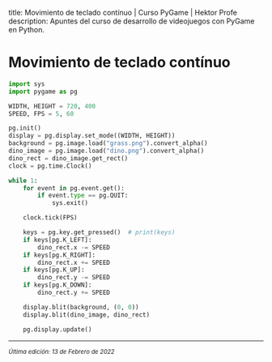 title: Movimiento de teclado contínuo | Curso PyGame | Hektor Profe
description: Apuntes del curso de desarrollo de videojuegos con PyGame en Python.

# Movimiento de teclado contínuo

```python
import sys
import pygame as pg

WIDTH, HEIGHT = 720, 400
SPEED, FPS = 5, 60

pg.init()
display = pg.display.set_mode((WIDTH, HEIGHT))
background = pg.image.load("grass.png").convert_alpha()
dino_image = pg.image.load("dino.png").convert_alpha()
dino_rect = dino_image.get_rect()
clock = pg.time.Clock()

while 1:
    for event in pg.event.get():
        if event.type == pg.QUIT:
            sys.exit()

    clock.tick(FPS)

    keys = pg.key.get_pressed()  # print(keys)
    if keys[pg.K_LEFT]:
        dino_rect.x -= SPEED
    if keys[pg.K_RIGHT]:
        dino_rect.x += SPEED
    if keys[pg.K_UP]:
        dino_rect.y -= SPEED
    if keys[pg.K_DOWN]:
        dino_rect.y += SPEED

    display.blit(background, (0, 0))
    display.blit(dino_image, dino_rect)

    pg.display.update()
```



___
<small class="edited"><i>Última edición: 13 de Febrero de 2022</i></small>